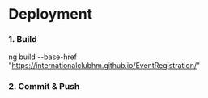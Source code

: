 # Deployment

### 1. Build

ng build --base-href "https://internationalclubhm.github.io/EventRegistration/"

### 2. Commit & Push



